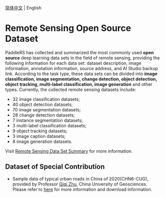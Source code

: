 [简体中文](dataset_cn.md) | English

# Remote Sensing Open Source Dataset

PaddleRS has collected and summarized the most commonly used **open source** deep learning data sets in the field of remote sensing, providing the following information for each data set: dataset description, image information, annotation information, source address, and AI Studio backup link. According to the task type, these data sets can be divided into **image classification, image segmentation, change detection, object detection, object tracking, multi-label classification, image generation** and other types. Currently, the collected remote sensing datasets include:

* 32 image classification datasets;
* 40 object detection datasets;
* 70 image segmentation datasets;
* 28 change detection datasets;
* 7 instance segmentation datasets;
* 3 multi-label classification datasets;
* 9 object tracking datasets;
* 3 image caption datasets;
* 8 image generation datasets.

Visit [Remote Sensing Data Set Summary](./dataset_summary_en.md) for more information.

## Dataset of Special Contribution

* Sample data of typical urban roads in China of 2020(CHN6-CUG), provided by Professor [Qiqi Zhu](http://grzy.cug.edu.cn/zhuqiqi), China University of Geosciences. Please refer to [here](http://grzy.cug.edu.cn/zhuqiqi/zh_CN/yjgk/32368/content/1733.htm) for more information and download information.
